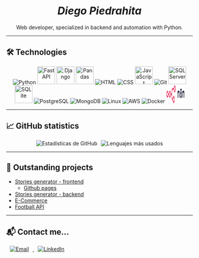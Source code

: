 <h1 align="center"><em>Diego Piedrahita</em></h1>

<p align="center">
  Web developer, specialized in backend and automation with Python.
</p>

---

## 🛠️ Technologies

<p align="center">
  <img src="https://img.icons8.com/color/48/python.png" title="Python">
  <img src="https://cdn.jsdelivr.net/gh/devicons/devicon@latest/icons/fastapi/fastapi-original.svg" width="48" height="48" title="FastAPI">
  <img src="https://cdn.jsdelivr.net/gh/devicons/devicon@latest/icons/django/django-plain.svg" width="48" height="48" title="Django">
  <img src="https://cdn.jsdelivr.net/gh/devicons/devicon@latest/icons/pandas/pandas-original.svg" width="48" height="48" title="Pandas">
  <img src="https://img.icons8.com/color/48/html-5.png" title="HTML">
  <img src="https://img.icons8.com/color/48/css3.png" title="CSS">
  <img src="https://cdn.jsdelivr.net/gh/devicons/devicon@latest/icons/javascript/javascript-original.svg" width="48" height="48" title="JavaScript">
  <img src="https://img.icons8.com/color/48/git.png" title="Git">
  <img src="https://cdn.jsdelivr.net/gh/devicons/devicon@latest/icons/microsoftsqlserver/microsoftsqlserver-original.svg" width="48" height="48" title="SQL Server">
  <img src="https://cdn.jsdelivr.net/gh/devicons/devicon@latest/icons/sqlite/sqlite-original.svg" width="48" height="48" title="SQLite">
  <img src="https://img.icons8.com/color/48/postgreesql.png" title="PostgreSQL">
  <img src="https://img.icons8.com/color/48/mongodb.png" title="MongoDB">
  <img src="https://img.icons8.com/color/48/linux.png" title="Linux">
  <img src="https://img.icons8.com/color/48/amazon-web-services.png" title="AWS">
  <img src="https://img.icons8.com/color/48/docker.png" title="Docker">
  <img src="https://raw.githubusercontent.com/n8n-io/n8n/master/assets/n8n-logo.png" width="48" height="48" title="n8n">
</p>

---

## 📈 GitHub statistics

<p align="center" style="display: flex; justify-content: center; gap: 10px;">
  <img src="https://github-readme-stats.vercel.app/api?username=DiegoPta&show_icons=true&theme=tokyonight" alt="Estadísticas de GitHub">
  <img src="https://github-readme-stats.vercel.app/api/top-langs/?username=DiegoPta&layout=compact&theme=tokyonight" alt="Lenguajes más usados">
</p>

---

## 🚀 Outstanding projects

- [Stories generator - frontend](https://github.com/DiegoPta/stories-generator-frontend)
    - [Github pages](https://diegopta.github.io/stories-generator-frontend)
- [Stories generator - backend](https://github.com/DiegoPta/stories-generator-backend)
- [E-Commerce](https://github.com/DiegoPta/DPShop)
- [Football API](https://github.com/DiegoPta/football-api)

---

## 📬 Contact me...
<p>
  <a href="mailto:diego.fdopiar@gmail.com">
    <img src="https://img.icons8.com/color/48/gmail-new.png" alt="Email" style="margin: 0 10px;">
  </a>
  <a href="https://linkedin.com/in/diego-fernando-piedrahita-arango-30a1661a4/">
    <img src="https://img.icons8.com/color/48/linkedin.png" alt="LinkedIn" style="margin: 0 10px;">
  </a>
</p>
